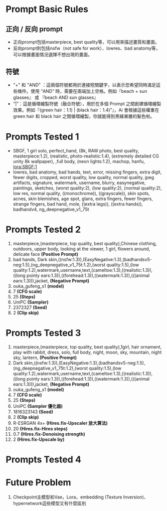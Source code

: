 # Prompt Basic Rules
## 正向 / 反向 prompt
* 正向prompt包括masterpiece, best quality等，可以用來描述畫質和畫面。
* 反向prompt則包括nsfw（not safe for work）、lowres、bad anatomy等，可以根據畫面情況選擇不想出現的畫面。

## 符號
* "+" 和 "AND" ：這兩個符號都用於連接短關鍵字，以表示您希望同時滿足這些條件。使用 “AND” 時，需要在兩端加上空格。例如『beach + sun glasses』 或 『beach AND sun glasses』
* “|”：這是循環繪製符號（融合符號），用於在多個 Prompt 之間創建循環繪製效果。例如『(green hair：1.1) | (black hair：1.4)”』，Ai 會根據這些權重在 green hair 和 black hair 之間循環繪製，你就能得到黑綠漸層的髮色啦。

# Prompts Tested 1
* SBGF, 1 girl solo, perfect_hand, (8k, RAW photo, best quality, masterpiece:1.2), (realistic, photo-realistic:1.4), (extremely detailed CG unity 8k wallpaper), ,full body, (neon lights:1.2), machop, hanfu, <lora:SBGF:1>
* lowres, bad anatomy, bad hands, text, error, missing fingers, extra digit, fewer digits, cropped, worst quality, low quality, normal quality, jpeg artifacts, signature, watermark, username, blurry, easynegative, paintings, sketches, (worst quality:2), (low quality:2), (normal quality:2), low res, normal quality, ((monochrome)), ((grayscale)), skin spots, acnes, skin blemishes, age spot, glans, extra fingers, fewer fingers, strange fingers, bad hand, mole, ((extra legs)), ((extra hands)), badhandv4, ng_deepnegative_v1_75t

# Prompts Tested 2
1. masterpiece,(masterpiece, top quality, best quality),Chinese clothing, outdoors, upper body, looking at the viewer, 1 girl, flowers around, delicate face **(Positive Prompt)**
2. bad hands, Dark skin,((nsfw:1.3)),(EasyNegative:1.3),(badhandsv5-neg:1.5),(ng_deepnegative_v1_75t:1.2),(worst quality:1.5),(low quality:1.2),watermark,username,text,(cameltoe:1.3),((realistic:1.3)),((long pointy ears:1.3)),((forehead:1.3)),((watermark:1.3)),(((animal ears:1.3))),jacket, **(Negative Prompt)**
3. ouka_gufeng_s1 **(model)**
4. 7 **(CFG scale)**
5. 25 **(Steps)**
6. UniPC **(Sampler)**
7. 2372327 **(Seed)**
8. 2 **(Clip skip)**

# Prompts Tested 3
1. masterpiece,(masterpiece, top quality, best quality),1girl, hair ornament, play with rabbit, dress,  solo, full body, night, moon, sky, mountain, night sky, lantern, **(Positive Prompt)**
2. Dark skin,((nsfw:1.3)),(EasyNegative:1.3),(badhandsv5-neg:1.5),(ng_deepnegative_v1_75t:1.2),(worst quality:1.5),(low quality:1.2),watermark,username,text,(cameltoe:1.3),((realistic:1.3)),((long pointy ears:1.3)),((forehead:1.3)),((watermark:1.3)),(((animal ears:1.3))),jacket, **(Negative Prompt)**
3. ouka_gufeng_s1 **(model)**
4. 7 **(CFG scale)**
5. 25 **(Steps)**
6. UniPC **(Sampler 優化器)**
7. 1816323143 **(Seed)**
8. 2 **(Clip skip)**
9. R-ESRGAN 4x+ **(Hires.fix-Upscaler 放大算法)**
10. 20 **(Hires.fix-Hires steps)**
11. 0.7 **(Hires.fix-Denoising strength)**
12. 2 **(Hires.fix-Upscale by)** 

# Prompts Tested 4


# Future Problem
1. Checkpoint主模型和Vae，Lora，embedding (Texture Inversion)、hypernetwork這些模型又有什麼區別


